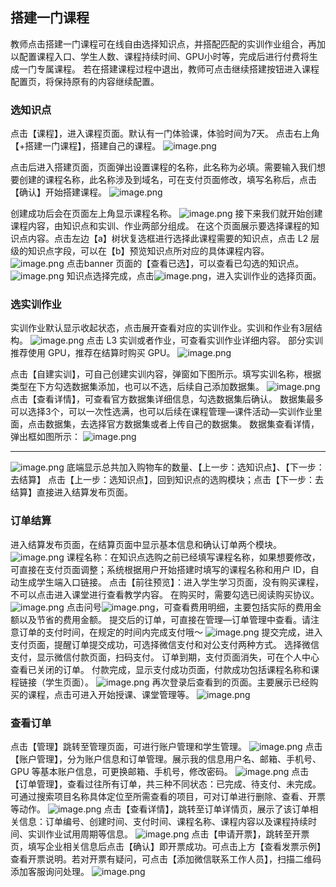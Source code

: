 ## 搭建一门课程
教师点击搭建一门课程可在线自由选择知识点，并搭配匹配的实训作业组合，再加以配置课程入口、学生人数、课程持续时间、GPU小时等，完成后进行付费将生成一门专属课程。
若在搭建课程过程中退出，教师可点击继续搭建按钮进入课程配置页，将保持原有的内容继续配置。
### 选知识点
点击【课程】，进入课程页面。默认有一门体验课，体验时间为7天。
点击右上角【+搭建一门课程】，搭建自己的课程。
![image.png](https://imgbed.momodel.cn/64abe70ba68a99f7113a0637.png)

点击后进入搭建页面，页面弹出设置课程的名称，此名称为必填。需要输入我们想要创建的课程名称，此名称涉及到域名，可在支付页面修改，填写名称后，点击【确认】开始搭建课程。
![image.png](https://imgbed.momodel.cn/64abe70ca68a99f7113a0638.png)

创建成功后会在页面左上角显示课程名称。
![image.png](https://imgbed.momodel.cn/64abe70ca68a99f7113a0639.png)
接下来我们就开始创建课程内容，由知识点和实训、作业两部分组成。
在这个页面展示要选择课程的知识点内容。点击左边【a】树状复选框进行选择此课程需要的知识点，点击 L2 层级的知识点字段，可以在【b】预览知识点所对应的具体课程内容。
![image.png](https://imgbed.momodel.cn/64abe70ca68a99f7113a063a.png)
点击banner 页面的【查看已选】，可以查看已勾选的知识点。
![image.png](https://imgbed.momodel.cn/64abe70da68a99f7113a063b.png)
知识点选择完成，点击![image.png](https://imgbed.momodel.cn/64abe70da68a99f7113a063c.png)，进入实训作业的选择页面。
### 选实训作业
实训作业默认显示收起状态，点击展开查看对应的实训作业。实训和作业有3层结构。
![image.png](https://imgbed.momodel.cn/64abe70da68a99f7113a063d.png)
点击 L3 实训或者作业，可查看实训作业详细内容。
部分实训推荐使用 GPU，推荐在结算时购买 GPU。
![image.png](https://imgbed.momodel.cn/64abe70da68a99f7113a063e.png)

点击【自建实训】，可自己创建实训内容，弹窗如下图所示。填写实训名称，根据类型在下方勾选数据集添加，也可以不选，后续自己添加数据集。
![image.png](https://imgbed.momodel.cn/64abe70ea68a99f7113a063f.png)
点击【查看详情】，可查看官方数据集详细信息，勾选数据集后确认。
数据集最多可以选择3个，可以一次性选满，也可以后续在课程管理—课件活动—实训作业里面，点击数据集，去选择官方数据集或者上传自己的数据集。
数据集查看详情，弹出框如图所示：
![image.png](https://imgbed.momodel.cn/64abe70ea68a99f7113a0640.png)

---

![image.png](https://imgbed.momodel.cn/64abe70fa68a99f7113a0641.png)
底端显示总共加入购物车的数量、【上一步：选知识点】、【下一步：去结算】
点击【上一步：选知识点】，回到知识点的选购模块；点击【下一步：去结算】直接进入结算发布页面。
### 订单结算
进入结算发布页面，在结算页面中显示基本信息和确认订单两个模块。
![image.png](https://imgbed.momodel.cn/64abe70fa68a99f7113a0642.png)
课程名称：在知识点选购之前已经填写课程名称，如果想要修改，可直接在支付页面调整；系统根据用户开始搭建时填写的课程名称和用户 ID，自动生成学生端入口链接。
点击【前往预览】：进入学生学习页面，没有购买课程，不可以点击进入课堂进行查看教学内容。
在购买时，需要勾选已阅读购买协议。![image.png](https://imgbed.momodel.cn/64abe70fa68a99f7113a0643.png)
点击问号![image.png](https://imgbed.momodel.cn/64abe710a68a99f7113a0644.png)，可查看费用明细，主要包括实际的费用金额以及节省的费用金额。
提交后的订单，可直接在管理—订单管理中查看。请注意订单的支付时间，在规定的时间内完成支付哦～
![image.png](https://imgbed.momodel.cn/64abe710a68a99f7113a0645.png)
提交完成，进入支付页面，提醒订单提交成功，可选择微信支付和对公支付两种方式。
选择微信支付，显示微信付款页面，扫码支付。
订单到期，支付页面消失，可在个人中心查看已关闭的订单。
付款完成，显示支付成功页面，付款成功包括课程名称和课程链接（学生页面）。
![image.png](https://imgbed.momodel.cn/64abe710a68a99f7113a0646.png)
再次登录后查看到的页面。主要展示已经购买的课程，点击可进入开始授课、课堂管理等。
![image.png](https://imgbed.momodel.cn/64abe710a68a99f7113a0647.png)
### 查看订单
点击【管理】跳转至管理页面，可进行账户管理和学生管理。
![image.png](https://imgbed.momodel.cn/64abe711a68a99f7113a0648.png)
点击【账户管理】，分为账户信息和订单管理。展示我的信息用户名、邮箱、手机号、GPU 等基本账户信息，可更换邮箱、手机号，修改密码。
![image.png](https://imgbed.momodel.cn/64abe711a68a99f7113a0649.png)
点击【订单管理】，查看过往所有订单，共三种不同状态：已完成、待支付、未完成。可通过搜索项目名称具体定位至所需查看的项目，可对订单进行删除、查看、开票等动作。
![image.png](https://imgbed.momodel.cn/64abe711a68a99f7113a064a.png)
点击【查看详情】，跳转至订单详情页，展示了该订单相关信息：订单编号、创建时间、支付时间、课程名称、课程内容以及课程持续时间、实训作业试用周期等信息。
![image.png](https://imgbed.momodel.cn/64abe711a68a99f7113a064b.png)
点击【申请开票】，跳转至开票页，填写企业相关信息后点击【确认】即开票成功。可点击上方【查看发票示例】查看开票说明。若对开票有疑问，可点击【添加微信联系工作人员】，扫描二维码添加客服询问处理。
![image.png](https://imgbed.momodel.cn/64abe712a68a99f7113a064c.png)
